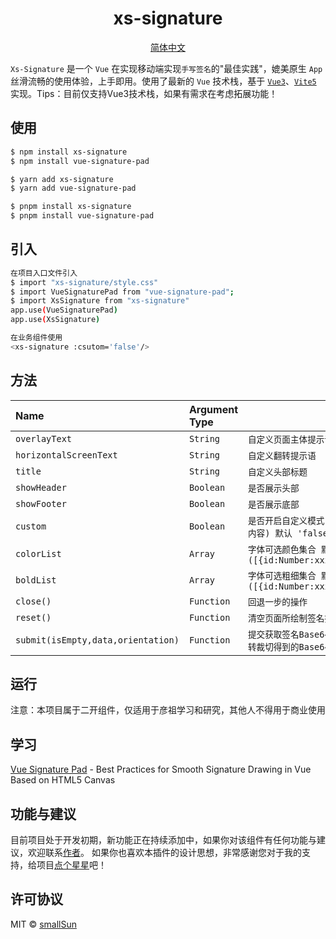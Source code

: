 <h1 align="center">
xs-signature
</h1>

<p align="center">
 <a href="README.md">简体中文</a> 
</p>


`Xs-Signature` 是一个 `Vue` 在实现移动端实现`手写签名`的"最佳实践"，媲美原生 `App` 丝滑流畅的使用体验，上手即用。使用了最新的 `Vue` 技术栈，基于 [`Vue3`](https://cn.vuejs.org/)、[`Vite5`](https://cn.vitejs.dev/)
实现。Tips：目前仅支持Vue3技术栈，如果有需求在考虑拓展功能！




## 使用

```sh
$ npm install xs-signature
$ npm install vue-signature-pad
```
```sh
$ yarn add xs-signature
$ yarn add vue-signature-pad
```
```sh
$ pnpm install xs-signature
$ pnpm install vue-signature-pad
```

## 引入

```sh
在项目入口文件引入
$ import "xs-signature/style.css"
$ import VueSignaturePad from "vue-signature-pad";
$ import XsSignature from "xs-signature"
app.use(VueSignaturePad)
app.use(XsSignature)

在业务组件使用
<xs-signature :csutom='false'/>
```


## 方法

| Name                                                           | Argument Type | Description                                                                        |
|:---------------------------------------------------------------|:--------------|------------------------------------------------------------------------------------|
| `overlayText`                                                  | `String`      | `自定义页面主体提示语`                                                                       |
| `horizontalScreenText`                                         | `String`      | `自定义翻转提示语`                                                                         |
| `title`                                                        | `String`      | `自定义头部标题`                                                                          |
| `showHeader`                                                   | `Boolean`     | `是否展示头部`                                                                           |
| `showFooter`                                                   | `Boolean`     | `是否展示底部`                                                                           |
| `custom`                                                       | `Boolean`     | `是否开启自定义模式(依旧保留头部、底部，不同于为可以自定义其中内容) 默认 'false'`                                    |
| `colorList`                                                    | `Array`       | `字体可选颜色集合 默认 '黑色' '红色' '蓝色'  ([{id:Number:xxx,text:String:xxx,value:String:xxx}])` |
| `boldList`                                                     | `Array`       | `字体可选粗细集合 默认 '3' '6' '9'  ([{id:Number:xxx,text:String:xxx,value:String:xxx}])`    |
| `close()`                                                      | `Function`    | `回退一步的操作`                                                                          |
| `reset()`                                                      | `Function`    | `清空页面所绘制签名操作`                                                                      |
| `submit(isEmpty,data,orientation)`                             | `Function`    | `提交获取签名Base64` `'empty':签名是否为空值、'data':签名后旋转裁切得到的Base64、'orientation':屏幕翻转方向`      |


## 运行

注意：本项目属于二开组件，仅适用于彦祖学习和研究，其他人不得用于商业使用


## 学习

[Vue Signature Pad](https://github.com/neighborhood999/vue-signature-pad) - Best Practices for Smooth Signature Drawing in Vue Based on HTML5 Canvas


## 功能与建议

目前项目处于开发初期，新功能正在持续添加中，如果你对该组件有任何功能与建议，欢迎联系[作者](https://github.com/smallSun0110/Xs-Signature/issues)。
如果你也喜欢本插件的设计思想，非常感谢您对于我的支持，给项目[点个星星](https://github.com/smallSun0110/Xs-Signature)吧！


## 许可协议

MIT © [smallSun](https://github.com/smallSun0110)
